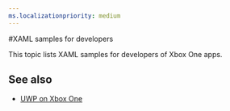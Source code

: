 ```yaml
---
ms.localizationpriority: medium
---
```

#XAML samples for developers

This topic lists XAML samples for developers of Xbox One apps.

## See also
- [UWP on Xbox One](index.md)

